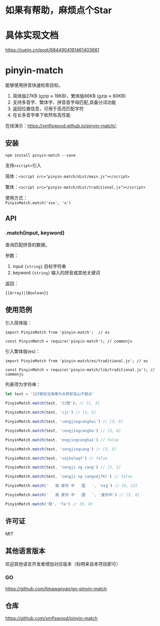 # 如果有帮助，麻烦点个Star
# 具体实现文档
https://juejin.cn/post/6844904161461403661

# pinyin-match

能够使用拼音快速检索目标。

1. 简体版27KB (gzip ≈ 19KB)，繁体版86KB (gzip ≈ 60KB)
2. 支持多音字、繁体字、拼音首字母匹配,具备分词功能
3. 返回位置信息，可用于高亮匹配字符
4. 在长多音字串下依然有高性能

在线演示：<https://xmflswood.github.io/pinyin-match/>;

## 安装

```shell
npm install pinyin-match --save
```

支持`<script>`引入

简体：`<script src="pinyin-match/dist/main.js"></script>`  

繁体：`<script src="pinyin-match/dist/traditional.js"></script>`  

使用方式：  
`PinyinMatch.match('xxx', 'x')`

## API

### .match(input, keyword)

查询匹配拼音的数据。

参数：

1. input `{string}` 目标字符串
2. keyword `{string}` 输入的拼音或其他关键词

返回：

`{[Array]|{Boolean}}`

## 使用范例

引入简体版：  
```
import PinyinMatch from 'pinyin-match';  // es  

const PinyinMatch = require('pinyin-match'); // commonjs
```  

引入繁体版(es)：  
```
import PinyinMatch from 'pinyin-match/es/traditional.js'; // es  

const PinyinMatch = require('pinyin-match/lib/traditional.js'); // commonjs
```

列表项为字符串：

```js
let test = '123曾经沧海难为水除却巫山不是云'

PinyinMatch.match(test, '23曾'); // [1, 3]

PinyinMatch.match(test, 'cjc') // [3, 5]

PinyinMatch.match(test, 'cengjingcanghai') // [3, 6]

PinyinMatch.match(test, 'cengjingcangha') // [3, 6]

PinyinMatch.match(test, 'engjingcanghai') // false

PinyinMatch.match(test, 'zengjingcang') // [3, 5]

PinyinMatch.match(test, 'sdjkelwqf') // false

PinyinMatch.match(test, 'zengji ng cang') // [3, 5]

PinyinMatch.match(test, 'zengji ng cangsdjfkl') // false

PinyinMatch.match('   我 爱你 中   国   ', 'nzg') // [6, 12]

PinyinMatch.match('   我 爱你 中   国   ', '爱你中') // [5, 8]

PinyinMatch.match('發', 'fa') // [0, 0]

```

## 许可证

MIT

## 其他语言版本  
欢迎其他语言开发者增加对应版本（标明来自本项目即可）  

### GO
https://github.com/limawanyan/go-pinyin-match

## 仓库
https://github.com/xmflswood/pinyin-match
